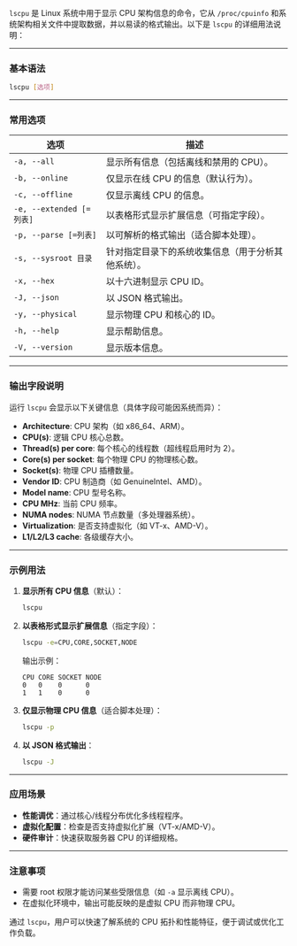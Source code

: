 `lscpu` 是 Linux 系统中用于显示 CPU 架构信息的命令，它从 `/proc/cpuinfo` 和系统架构相关文件中提取数据，并以易读的格式输出。以下是 `lscpu` 的详细用法说明：

---

### **基本语法**
```bash
lscpu [选项]
```

---

### **常用选项**
| 选项 | 描述 |
|------|------|
| `-a, --all` | 显示所有信息（包括离线和禁用的 CPU）。 |
| `-b, --online` | 仅显示在线 CPU 的信息（默认行为）。 |
| `-c, --offline` | 仅显示离线 CPU 的信息。 |
| `-e, --extended [=列表]` | 以表格形式显示扩展信息（可指定字段）。 |
| `-p, --parse [=列表]` | 以可解析的格式输出（适合脚本处理）。 |
| `-s, --sysroot 目录` | 针对指定目录下的系统收集信息（用于分析其他系统）。 |
| `-x, --hex` | 以十六进制显示 CPU ID。 |
| `-J, --json` | 以 JSON 格式输出。 |
| `-y, --physical` | 显示物理 CPU 和核心的 ID。 |
| `-h, --help` | 显示帮助信息。 |
| `-V, --version` | 显示版本信息。 |

---

### **输出字段说明**
运行 `lscpu` 会显示以下关键信息（具体字段可能因系统而异）：
- **Architecture**: CPU 架构（如 x86_64、ARM）。
- **CPU(s)**: 逻辑 CPU 核心总数。
- **Thread(s) per core**: 每个核心的线程数（超线程启用时为 2）。
- **Core(s) per socket**: 每个物理 CPU 的物理核心数。
- **Socket(s)**: 物理 CPU 插槽数量。
- **Vendor ID**: CPU 制造商（如 GenuineIntel、AMD）。
- **Model name**: CPU 型号名称。
- **CPU MHz**: 当前 CPU 频率。
- **NUMA nodes**: NUMA 节点数量（多处理器系统）。
- **Virtualization**: 是否支持虚拟化（如 VT-x、AMD-V）。
- **L1/L2/L3 cache**: 各级缓存大小。

---

### **示例用法**
1. **显示所有 CPU 信息**（默认）：
   ```bash
   lscpu
   ```

2. **以表格形式显示扩展信息**（指定字段）：
   ```bash
   lscpu -e=CPU,CORE,SOCKET,NODE
   ```
   输出示例：
   ```
   CPU CORE SOCKET NODE
   0   0    0      0
   1   1    0      0
   ```

3. **仅显示物理 CPU 信息**（适合脚本处理）：
   ```bash
   lscpu -p
   ```

4. **以 JSON 格式输出**：
   ```bash
   lscpu -J
   ```

---

### **应用场景**
- **性能调优**：通过核心/线程分布优化多线程程序。
- **虚拟化配置**：检查是否支持虚拟化扩展（VT-x/AMD-V）。
- **硬件审计**：快速获取服务器 CPU 的详细规格。

---

### **注意事项**
- 需要 root 权限才能访问某些受限信息（如 `-a` 显示离线 CPU）。
- 在虚拟化环境中，输出可能反映的是虚拟 CPU 而非物理 CPU。

通过 `lscpu`，用户可以快速了解系统的 CPU 拓扑和性能特征，便于调试或优化工作负载。
